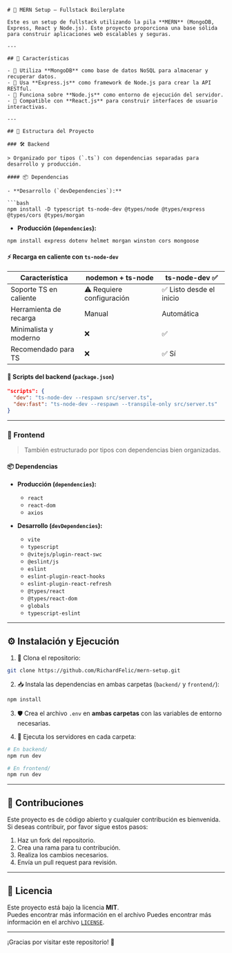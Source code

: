 ```
# 🚀 MERN Setup – Fullstack Boilerplate

Este es un setup de fullstack utilizando la pila **MERN** (MongoDB, Express, React y Node.js). Este proyecto proporciona una base sólida para construir aplicaciones web escalables y seguras.

---

## 🧩 Características

- 🔗 Utiliza **MongoDB** como base de datos NoSQL para almacenar y recuperar datos.
- 🚦 Usa **Express.js** como framework de Node.js para crear la API RESTful.
- 🧠 Funciona sobre **Node.js** como entorno de ejecución del servidor.
- 🎨 Compatible con **React.js** para construir interfaces de usuario interactivas.

---

## 📁 Estructura del Proyecto

### 🛠 Backend

> Organizado por tipos (`.ts`) con dependencias separadas para desarrollo y producción.

#### 📦 Dependencias

- **Desarrollo (`devDependencies`):**

```bash
npm install -D typescript ts-node-dev @types/node @types/express @types/cors @types/morgan
```

- **Producción (`dependencies`):**

```bash
npm install express dotenv helmet morgan winston cors mongoose
```

#### ⚡ Recarga en caliente con `ts-node-dev`

| Característica              | nodemon + ts-node           | ts-node-dev ✅ |
|----------------------------|-----------------------------|----------------|
| Soporte TS en caliente     | ⚠️ Requiere configuración    | ✅ Listo desde el inicio |
| Herramienta de recarga     | Manual                      | Automática     |
| Minimalista y moderno      | ❌                          | ✅             |
| Recomendado para TS        | ❌                          | ✅ Sí          |

#### 📜 Scripts del backend (`package.json`)

```json
"scripts": {
  "dev": "ts-node-dev --respawn src/server.ts",
  "dev:fast": "ts-node-dev --respawn --transpile-only src/server.ts"
}
```

---

### 🎯 Frontend

> También estructurado por tipos con dependencias bien organizadas.

#### 📦 Dependencias

- **Producción (`dependencies`):**
  - `react`
  - `react-dom`
  - `axios`

- **Desarrollo (`devDependencies`):**
  - `vite`
  - `typescript`
  - `@vitejs/plugin-react-swc`
  - `@eslint/js`
  - `eslint`
  - `eslint-plugin-react-hooks`
  - `eslint-plugin-react-refresh`
  - `@types/react`
  - `@types/react-dom`
  - `globals`
  - `typescript-eslint`

---

## ⚙️ Instalación y Ejecución

1. 🔁 Clona el repositorio:

```bash
git clone https://github.com/RichardFelic/mern-setup.git
```

2. 📥 Instala las dependencias en ambas carpetas (`backend/` y `frontend/`):

```bash
npm install
```

3. 🛡 Crea el archivo `.env` en **ambas carpetas** con las variables de entorno necesarias.

4. 🚀 Ejecuta los servidores en cada carpeta:

```bash
# En backend/
npm run dev

# En frontend/
npm run dev
```

---

## 🤝 Contribuciones

Este proyecto es de código abierto y cualquier contribución es bienvenida. Si deseas contribuir, por favor sigue estos pasos:

1. Haz un fork del repositorio.
2. Crea una rama para tu contribución.
3. Realiza los cambios necesarios.
4. Envía un pull request para revisión.

---

## 📄 Licencia

Este proyecto está bajo la licencia **MIT**.  
Puedes encontrar más información en el archivo Puedes encontrar más información en el archivo [`LICENSE`]([LICENSE](https://github.com/RichardFelic/mern-setup?tab=MIT-1-ov-file)).

---

¡Gracias por visitar este repositorio! 🙌
```

